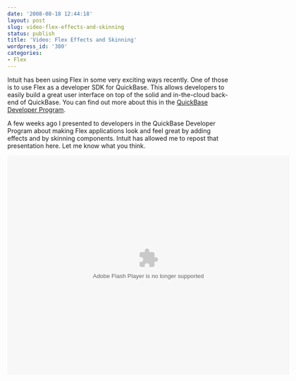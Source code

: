 ```yaml
---
date: '2008-08-18 12:44:18'
layout: post
slug: video-flex-effects-and-skinning
status: publish
title: 'Video: Flex Effects and Skinning'
wordpress_id: '380'
categories:
- Flex
---
```


Intuit has been using Flex in some very exciting ways recently.  One of those is to use Flex as a developer SDK for QuickBase.  This allows developers to easily build a great user interface on top of the solid and in-the-cloud back-end of QuickBase.  You can find out more about this in the [QuickBase Developer Program](http://developer.intuit.com/technical_resources/QuickBase/).

A few weeks ago I presented to developers in the QuickBase Developer Program about making Flex applications look and feel great by adding effects and by skinning components.  Intuit has allowed me to repost that presentation here.  Let me know what you think.

<object classid="clsid:D27CDB6E-AE6D-11cf-96B8-444553540000" width="640" height="498"> <param name="movie" value="http://content.screencast.com/users/jlward4th/folders/Default/media/5cc97e7c-5bd0-474b-9412-9d74d8056daa/bootstrap.swf"></param> <param name="quality" value="high"></param> <param name="bgcolor" value="#FFFFFF"></param> <param name="flashVars" value="thumb=http://content.screencast.com/users/jlward4th/folders/Default/media/5cc97e7c-5bd0-474b-9412-9d74d8056daa/FirstFrame.jpg&content=http://content.screencast.com/users/jlward4th/folders/Default/media/5cc97e7c-5bd0-474b-9412-9d74d8056daa/effects_and_skinning.swf&width=640&height=498"></param> <param name="allowFullScreen" value="true"></param> <param name="scale" value="showall"></param> <param name="allowScriptAccess" value="always"></param>  <embed src="http://content.screencast.com/users/jlward4th/folders/Default/media/5cc97e7c-5bd0-474b-9412-9d74d8056daa/bootstrap.swf" quality="high" bgcolor="#FFFFFF" width="640" height="498" type="application/x-shockwave-flash" allowScriptAccess="always" flashVars="thumb=http://content.screencast.com/users/jlward4th/folders/Default/media/5cc97e7c-5bd0-474b-9412-9d74d8056daa/FirstFrame.jpg&content=http://content.screencast.com/users/jlward4th/folders/Default/media/5cc97e7c-5bd0-474b-9412-9d74d8056daa/effects_and_skinning.swf&width=640&height=498" allowFullScreen="true" scale="showall"></embed> </object> 
